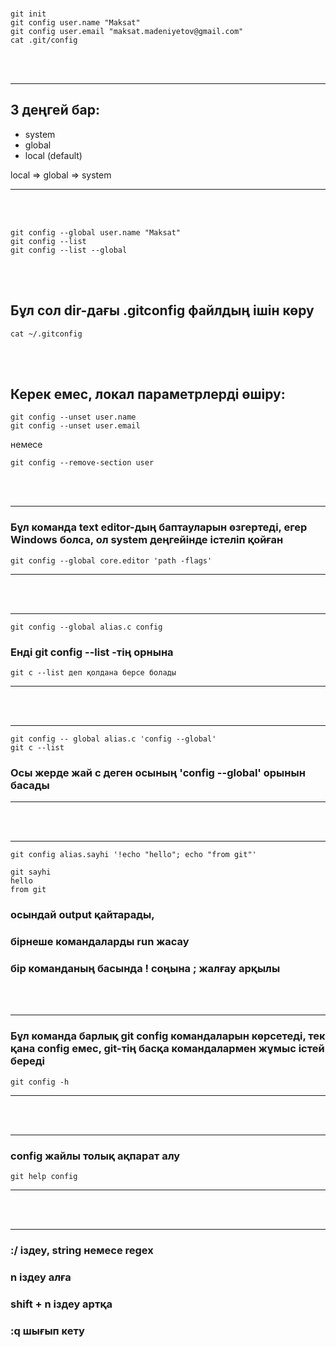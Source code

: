 <br/>

```git
git init
git config user.name "Maksat"
git config user.email "maksat.madeniyetov@gmail.com"
cat .git/config
```

<br/>
<br/>

---
## 3 деңгей бар:
* system
* global
* local (default)

local => global => system

---

<br/>
<br/>

```git
git config --global user.name "Maksat"
git config --list
git config --list --global
```

<br/>
<br/>

## Бұл сол dir-дағы .gitconfig файлдың ішін көру
```git
cat ~/.gitconfig
```

<br/>
<br/>

## Керек емес, локал параметрлерді өшіру:
```git
git config --unset user.name
git config --unset user.email
```
немесе
```git
git config --remove-section user
```

<br/>
<br/>

---
### Бұл команда text editor-дың баптауларын өзгертеді, егер Windows болса, ол system деңгейінде істеліп қойған
```git
git config --global core.editor 'path -flags'
```
---

<br/>
<br/>

---
```git
git config --global alias.c config
```
### Енді git config --list -тің орнына 
```git
git c --list деп қолдана берсе болады
```
---

<br/>
<br/>

---
```git
git config -- global alias.c 'config --global'
git c --list 
```
### Осы жерде жай c деген осының __'config --global'__ орынын басады
---

<br/>
<br/>

---
```git
git config alias.sayhi '!echo "hello"; echo "from git"'

git sayhi 
hello
from git 
```

### осындай output қайтарады,
### бірнеше командаларды run жасау 
### бір команданың басында __!__ соңына __;__ жалғау арқылы

<br/>
<br/>

---
### Бұл команда барлық __git config__ командаларын көрсетеді, тек қана __config__ емес, __git__-тің басқа командалармен жұмыс істей береді
```git
git config -h
```
---

<br/>
<br/>

---
### __config__ жайлы толық ақпарат алу
```git
git help config
```
---

<br/>
<br/>

---
### __:/__ іздеу, string немесе regex
### __n__ іздеу алға
### __shift + n__ іздеу артқа
### __:q__ шығып кету
